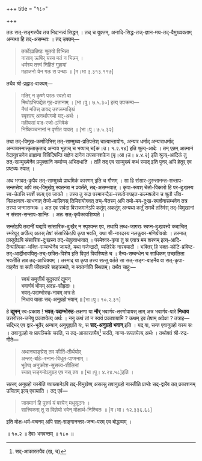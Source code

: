 +++
title = "१८०"

+++

ततः सत्-सङ्गस्यैव तत्र निदानत्वं सिद्धम् । तच् च युक्तम्, अनादि-सिद्ध-तज्-ज्ञान-मय-तद्-वैमुख्यवताम् अन्यथा हि तद्-असम्भवः । तद् उक्तम्—


> तर्कोऽप्रतिष्ठः श्रुतयो विभिन्ना  
> नासाव् ऋषिर् यस्य मतं न भिन्नम् ।  
> धर्मस्य तत्त्वं निहितं गुहायां  
> महाजनो येन गतः स पन्थाः ॥ [म।भा ३.३१३.११७]

तथैव श्री-प्रह्लाद-वाक्यम्—


> मतिर् न कृष्णे परतः स्वतो वा  
> मिथोऽभिपद्येत गृह-व्रतानाम् । [भा।पु। ७.५.३०] इत्य् उपक्रम्य—  
> नैषां मतिस् तावद् उरुक्रमाङ्घ्रिं  
> स्पृशत्य् अनर्थापगमो यद्-अर्थः ।  
> महीयसां पाद-रजो-ऽभिषेकं  
> निष्किञ्चनानां न वृणीत यावत् ॥ [भा।पु। ७.५.३२]

तथा तद्-विमुख-कर्मादिभिस् तत्-साम्मुख्य-प्रतिपत्तेश् चात्यान्तायोगः, अन्यत्र धर्माद् अन्यत्राधर्माद् अन्यत्रास्मात्कृताकृताद् अन्यत्र भूताच् च भव्याच् च[क।उ। १.२.१४] इति श्रुत्य्-आदेः । तम् एतम् आत्मानं वेदानुवचनेन ब्राह्मणा विविदिषन्ति यज्ञेन दानेन तपसानशकेन [बृ।आ।उ। ४.४.२] इति श्रुत्य्-आदिकं तु तत्-साम्मुख्येनैव प्रयुक्तानि कर्माण्य् अभिदधाति । तर्हि तद् एव साम्मुख्यं कथं स्याद् इति पुनर् अपि हेतुर् एव प्रष्टव्यः स्यात् ।

अथ भगवत्-कृपैव तत्-साम्मुख्ये प्राथमिकं कारणम् इति च गौणम् । सा हि संसार-दुरन्तानन्त-सन्ताप-सन्तप्तेष्व् अपि तद्-विमुखेषु स्वतन्त्रा न प्रवर्तते, तद्-असम्भवात् । कृपा-रूपश् चेतो-विकारो हि पर-दुःखस्य स्व-चेतसि स्पर्शे सत्य् एव जायते । तस्य तु सदा परमानन्दैक-रसत्वेनापहत-कल्मषत्वेन च श्रुतौ जीव-विलक्षणत्व-साधनात् तेजो-मालिनस् तिमिरायोगवत् तच्-चेतस्य् अपि तमो-मय-दुःख-स्पर्शनासम्भवेन तत्र तस्या जन्मासम्भवः । अत एव सर्वदा विराजमानेऽपि कर्तुम् अकर्तुम् अन्यथा कर्तुं समर्थे तस्मिंस् तद्-विमुखानां न संसार-सन्ताप-शान्तिः । अतः सत्-कृपैकावशिष्यते । 

सन्तोऽपि तदानीं यद्यपि सांसारिक-दुःखैर् न स्पृश्यन्त एव, तथापि लब्ध-जागराः स्वप्न-दुःखवत्त्वे कदाचित् स्मरेयुर् अपीत्य् अतस् तेषां संसारिकेऽपि कृपा भवति, यथा श्री-नारदस्य नलकूवर-मणिग्रीवयोः । तस्मात् प्रस्तुतेऽपि संसारिक-दुःखस्य तद्-धेतुत्वाभावात् । परमेश्वर-कृपा तु स एवात्र मम शरणम् इत्य्-आदि-दैन्यात्मिका-भक्ति-सम्बन्धेनैव जायते, यथा गजेन्द्रादौ, व्यतिरेके नारक्यादौ । भक्तिर् हि भक्त-कोटि-प्रविष्ट-तद्-आर्द्रीभावयितृ-तच्-छक्ति-विशेष इति विवृतं विवरिष्यते च । दैन्य-सम्बन्धेन च साधिकम् उच्छलिता भवतीति तत्र तद्-आधिक्यम् । तस्माद् या कृपा तस्य सत्सु वर्तते सा सत्-सङ्ग-वाहनैव वा सत्-कृपा-वाहनैव वा सती जीवान्तरे सङ्क्रमते, न स्वतन्त्रेति स्थितम्। तथैव चाहुः—


> **स्वयं समुत्तीर्य सुदुस्तरं द्युमन्**  
> **भवार्णवं भीमम् अदभ्र-सौहृदाः ।**  
> **भवत्-पदाम्भोरुह-नावम् अत्र ते**  
> **निधाय याताः सद्-अनुग्रहो भवान् ॥** [भा।पु। १०.२.३१]

हे **द्युमन्** स्व-प्रकाश ! **भवत्-पदाम्भोरुह**-लक्षणा या **नौर्** भवार्णव-तरणोपायस् ताम् अत्र भवार्णव-पारे **निधाय** उत्तरोत्तर-जनेषु प्रकाश्येत्य् अर्थः । ननु कथं तां न स्वयं प्रकाशयामि ? कथम् इव तेषाम् अपेक्षा ? तत्राह—सद्भिर् एव द्वार-भूतैर् अन्यान् अनुगृह्णाति यः, स **सद्-अनुग्रहो भवान्** इति । यद् वा, सन्त एवानुग्रहो यस्य सः । तवानुग्रहो यः प्रापञ्चिके चरति, स तद्-आकारतयैव[^१९५] चरति, नान्य-रूपतयेत्य् अर्थः । तथोक्तं श्री-रुद्र-गीते—

[^१९५]:
    सद्-आकारतयैव (ख, च)



> अथानघाङ्घ्रेस् तव कीर्ति-तीर्थयोर्  
> अन्तर्-बहिः-स्नान-विधूत-पाप्मनाम् ।  
> भूतेष्व् अनुक्रोश-सुसत्त्व-शीलिनां  
> स्यात् सङ्गमोऽनुग्रह एष नस् तव ॥ [भा।पु। ४.२४.५८]इति ।

सत्स्व् अनुग्रहो यस्येति व्याख्यानेऽपि तद्-विमुखेष्व् असत्सु तवानुग्रहो नास्तीति प्राप्तेः सद्-द्वारैव तत् प्रकाशनम् उचितम् इत्य् एवायाति । तद् एवं—


> जायमानं हि पुरुषं यं पश्येन् मधुसूदनः ।  
> सात्त्विकस् तु स विज्ञेयो भवेन् मोक्षार्थ-निश्चितः ॥ [म।भा। १२.३३६.६८]

इति मोक्ष-धर्म-वचनम् अपि सत्-सङ्गानन्तर-जन्म-परम् एव बोद्धव्यम् । 

॥ १०.२ ॥ देवाः भगवन्तम् ॥ १८० ॥
